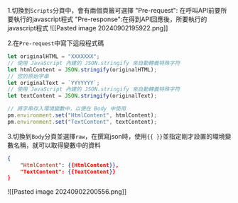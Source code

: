 1.切換到`Scripts`分頁中，會有兩個頁籤可選擇
"Pre-request": 在呼叫API前要所要執行的javascript程式
"Pre-response":在得到API回應後，所要執行的javascript程式
![[Pasted image 20240902195922.png]]

2.在`Pre-request`中寫下這段程式碼
```JavaScript
let originalHTML = "XXXXXXX";
// 使用 JavaScript 內建的 JSON.stringify 來自動轉義特殊字符
let htmlContent = JSON.stringify(originalHTML);
// 您的原始字串
let originalText = `YYYYYYY`;
// 使用 JavaScript 內建的 JSON.stringify 來自動轉義特殊字符
let textContent = JSON.stringify(originalText);

// 將字串存入環境變數中，以便在 Body 中使用
pm.environment.set("HtmlContent", htmlContent);
pm.environment.set("TextContent", textContent);
```

3.切換到`Body`分頁並選擇`raw`，在撰寫json時，使用`{{ }}`並指定剛才設置的環境變數名稱，就可以取得變數中的資料
```json
{
    "HtmlContent": {{HtmlContent}},
    "TextContent": {{TextContent}}
}
```
![[Pasted image 20240902200556.png]]